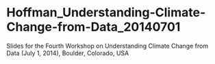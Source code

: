 # Hoffman_Understanding-Climate-Change-from-Data_20140701
Slides for the Fourth Workshop on Understanding Climate Change from Data (July 1, 2014), Boulder, Colorado, USA
